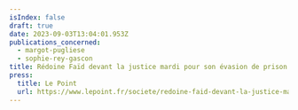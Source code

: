 ```yaml
---
isIndex: false
draft: true
date: 2023-09-03T13:04:01.953Z
publications_concerned:
  - margot-pugliese
  - sophie-rey-gascon
title: Rédoine Faïd devant la justice mardi pour son évasion de prison en hélicoptère
press:
  title: Le Point
  url: https://www.lepoint.fr/societe/redoine-faid-devant-la-justice-mardi-pour-son-evasion-de-prison-en-helicoptere-03-09-2023-2533758_23.php
---
```

